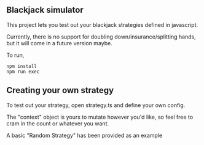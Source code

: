 ## Blackjack simulator

This project lets you test out your blackjack strategies defined in javascript.

Currently, there is no support for doubling down/insurance/splitting hands, but it will come in a future version maybe.

To run,

```
npm install
npm run exec
```

## Creating your own strategy

To test out your strategy, open strategy.ts and define your own config.

The "context" object is yours to mutate however you'd like, so feel free to cram in the count or whatever you want.

A basic "Random Strategy" has been provided as an example
